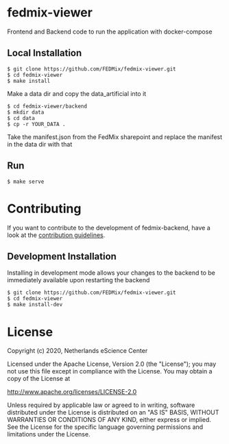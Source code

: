 # fedmix-viewer
Frontend and Backend code to run the application with docker-compose

## Local Installation
```
$ git clone https://github.com/FEDMix/fedmix-viewer.git
$ cd fedmix-viewer
$ make install
```

Make a data dir and copy the data_artificial into it
```
$ cd fedmix-viewer/backend
$ mkdir data
$ cd data
$ cp -r YOUR_DATA .
```
Take the manifest.json from the FedMix sharepoint and replace the manifest in the data dir with that

## Run
```
$ make serve
```

# Contributing

If you want to contribute to the development of fedmix-backend,
have a look at the [contribution guidelines](CONTRIBUTING.rst).

## Development Installation
Installing in development mode allows your changes to the backend to be immediately available
upon restarting the backend
```
$ git clone https://github.com/FEDMix/fedmix-viewer.git
$ cd fedmix-viewer
$ make install-dev
```

# License

Copyright (c) 2020, Netherlands eScience Center

Licensed under the Apache License, Version 2.0 (the "License");
you may not use this file except in compliance with the License.
You may obtain a copy of the License at

http://www.apache.org/licenses/LICENSE-2.0

Unless required by applicable law or agreed to in writing, software
distributed under the License is distributed on an "AS IS" BASIS,
WITHOUT WARRANTIES OR CONDITIONS OF ANY KIND, either express or implied.
See the License for the specific language governing permissions and
limitations under the License.
